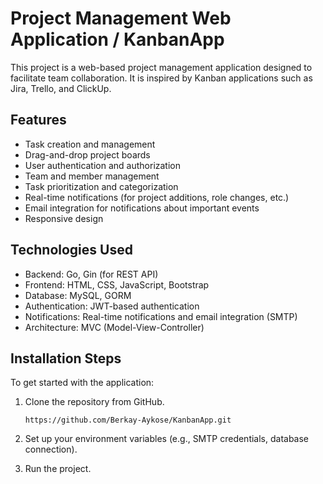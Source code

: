 # Project Management Web Application / KanbanApp
This project is a web-based project management application designed to facilitate team collaboration. It is inspired by Kanban applications such as Jira, Trello, and ClickUp.

## Features
- Task creation and management
- Drag-and-drop project boards
- User authentication and authorization
- Team and member management
- Task prioritization and categorization
- Real-time notifications (for project additions, role changes, etc.)
- Email integration for notifications about important events
- Responsive design

## Technologies Used
- Backend: Go, Gin (for REST API)
- Frontend: HTML, CSS, JavaScript, Bootstrap
- Database: MySQL, GORM
- Authentication: JWT-based authentication
- Notifications: Real-time notifications and email integration (SMTP)
- Architecture: MVC (Model-View-Controller)

## Installation Steps

To get started with the application:
1. Clone the repository from GitHub.
   
   ```
   https://github.com/Berkay-Aykose/KanbanApp.git
   ```
2. Set up your environment variables (e.g., SMTP credentials, database connection).
3. Run the project.
